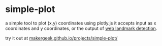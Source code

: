 # simple-plot
a simple tool to plot (x,y) coordinates using plotly.js
it accepts input as x coordinates and y coordinates, or the output of [web landmark detection](https://github.com/makerGeek/web-landmark-detection).

try it out at [makergeek.github.io/projects/simple-plot/](https://makergeek.github.io/projects/simple-plot/)
